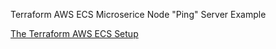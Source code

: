 Terraform AWS ECS Microserice Node "Ping" Server Example


[The Terraform AWS ECS Setup](https://github.com/32bitsret/terraform-aws-ecs-microservice-template)
